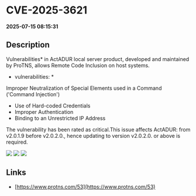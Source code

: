 # CVE-2025-3621

**2025-07-15 08:15:31**

## Description
Vulnerabilities* in ActADUR local server product, developed and maintained by ProTNS, allows Remote Code Inclusion on host systems. 


* vulnerabilities:
  *  

Improper Neutralization of Special Elements used in a Command ('Command Injection')
  *  Use of Hard-coded Credentials
  *  Improper Authentication
  *  Binding to an Unrestricted IP Address



The vulnerability has been rated as critical.This issue affects ActADUR: from v2.0.1.9 before v2.0.2.0., hence updating to version v2.0.2.0. or above is required.

![](https://img.shields.io/static/v1?label=Score&message=9.4&color=red)
![](https://img.shields.io/static/v1?label=Severity&message=CRITICAL&color=red)
![](https://img.shields.io/static/v1?label=CWE&message=RCE&color=green)

## Links
- [https://www.protns.com/53](https://www.protns.com/53)
